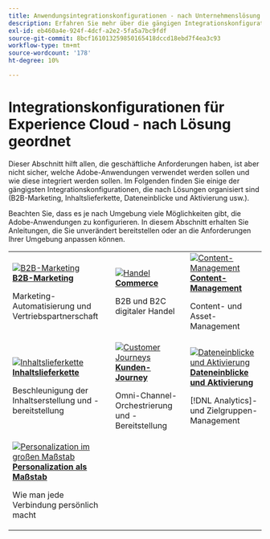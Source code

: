 ```yaml
---
title: Anwendungsintegrationskonfigurationen - nach Unternehmenslösung
description: Erfahren Sie mehr über die gängigen Integrationskonfigurationen für Experience Cloud-Anwendungen, organisiert nach Geschäftslösungen.
exl-id: eb460a4e-924f-4dcf-a2e2-5fa5a7bc9fdf
source-git-commit: 8bcf161013259850165418dccd18ebd7f4ea3c93
workflow-type: tm+mt
source-wordcount: '178'
ht-degree: 10%

---
```


# Integrationskonfigurationen für Experience Cloud - nach Lösung geordnet

Dieser Abschnitt hilft allen, die geschäftliche Anforderungen haben, ist aber nicht sicher, welche Adobe-Anwendungen verwendet werden sollen und wie diese integriert werden sollen. Im Folgenden finden Sie einige der gängigsten Integrationskonfigurationen, die nach Lösungen organisiert sind (B2B-Marketing, Inhaltslieferkette, Dateneinblicke und Aktivierung usw.).

Beachten Sie, dass es je nach Umgebung viele Möglichkeiten gibt, die Adobe-Anwendungen zu konfigurieren. In diesem Abschnitt erhalten Sie Anleitungen, die Sie unverändert bereitstellen oder an die Anforderungen Ihrer Umgebung anpassen können.

<table>
<tr>
    <td>
      <a  href="./b2b.md"><img alt="B2B-Marketing" src="https://cdn.experienceleague.adobe.com/thumb/b2b.png?lang=de"/></a>
      <div><strong><a href="./b2b.md">B2B-Marketing</a></strong></div>
      <p>
        Marketing-Automatisierung und Vertriebspartnerschaft
      </p>
    </td>
   <td>
      <a  href="./commerce.md"><img alt="Handel" src="https://cdn.experienceleague.adobe.com/thumb/commerce.png?lang=de"/></a>
      <div><strong><a href="./commerce.md">Commerce</a></strong></div>
      <p>
        B2B und B2C digitaler Handel
      </p>
   </td>    
   <td>
      <a  href="./content-management.md"><img alt="Content-Management" src="https://cdn.experienceleague.adobe.com/thumb/content-management.png?lang=de"/></a>
      <div><strong><a href="./content-management.md">Content-Management</a></strong></div>
      <p>
        Content- und Asset-Management
      </p>
   </td>
</tr>
<tr>
   <td>
      <a  href="./content-supply-chain.md"><img alt="Inhaltslieferkette" src="https://cdn.experienceleague.adobe.com/thumb/content-supply-chain.png?lang=de"/></a>
      <div><strong><a href="./content-supply-chain.md">Inhaltslieferkette</a></strong></div>
      <p>
        Beschleunigung der Inhaltserstellung und -bereitstellung
      </p> 
    </td>
   <td>
      <a  href="./customer-journeys.md"><img alt="Customer Journeys" src="https://cdn.experienceleague.adobe.com/thumb/customer-journeys.png?lang=de"/></a>
      <div><strong><a href="./customer-journeys.md">Kunden-Journey</a></strong></div>
      <p>
        Omni-Channel-Orchestrierung und -Bereitstellung
      </p> 
    </td>
   <td>
      <a  href="./data-insights.md"><img alt="Dateneinblicke und Aktivierung" src="https://cdn.experienceleague.adobe.com/thumb/data-insights.png?lang=de"/></a>
      <div><strong><a href="./data-insights.md"> Dateneinblicke und Aktivierung</a></strong></div>
      <p>
        [!DNL Analytics]- und Zielgruppen-Management
      </p>
   </td>  
</tr>
<tr>
   <td>
      <a  href="./personalization.md"><img alt="Personalization im großen Maßstab" src="https://cdn.experienceleague.adobe.com/thumb/personalization.png?lang=de"/></a>
      <div><strong><a href="./personalization.md">Personalization als Maßstab</a></strong></div>
      <p>
        Wie man jede Verbindung persönlich macht
      </p>
   </td>
</table>
